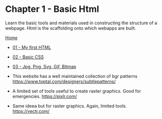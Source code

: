 # Chapter 1 - Basic Html
Learn the basic tools and materials used in constructing the structure of a webpage. Html is the scaffolding onto which webapps are built.

[Home](https://github.com/adrian-moisa/visual-school)

- [01 - My first HTML](https://github.com/adrian-moisa/visual-school/tree/master/01-basic-html/01-my-first-html)
- [02 - Basic CSS](https://github.com/adrian-moisa/visual-school/blob/master/01-basic-html/02-basic-css)
- [03 - Jpg, Png, Svg, Gif, Bitmap](https://github.com/adrian-moisa/visual-school/blob/master/01-basic-html/03-jpg-png-svg-gif-bitmap)


- This website has a well maintained collection of bgr patterns https://www.toptal.com/designers/subtlepatterns/
- A limited set of tools useful to create raster graphics. Good for emergencies. https://pixlr.com/
- Same ideea but for raster graphics. Again, limited tools. https://vectr.com/